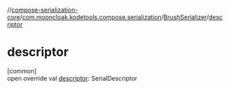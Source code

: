 //[compose-serialization-core](../../../index.md)/[com.mooncloak.kodetools.compose.serialization](../index.md)/[BrushSerializer](index.md)/[descriptor](descriptor.md)

# descriptor

[common]\
open override val [descriptor](descriptor.md): SerialDescriptor
